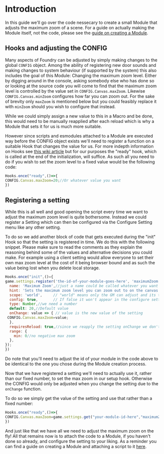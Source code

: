 # Introduction

In this guide we'll go over the code nessecary to create a small Module that adjusts the maximum zoom of a scene. For a guide on actually making the Module itself, not the code, please see the [guide on creating a Module](https://github.com/GamerFlix/foundryvtt-api-guide/blob/main/module_guide_create.md).

## Hooks and adjusting the CONFIG

Many aspects of Foundry can be adjusted by simply making changes to the global `CONFIG` object. Among the ability of registering new door sounds and making changes to system behaviour (if supported by the system) this also includes the goal of this Module: Changing the maximum zoom level.
Either by digging around in the console, asking somebody else who has done so or looking at the source code you will come to find that the maximum zoom level is controlled by the value set in  `CONFIG.Canvas.maxZoom`. Likewise `CONFIG.Canvas.minZoom` configures how far you can zoom out. For the sake of brevity only `maxZoom` is mentioned below but you could feasibly replace it with `minZoom` should you wish to configure that instead.

While we could simply assign a new value to this in a Macro and be done, this would need to be manually reapplied after each reload which is why a Module that sets it for us is much more suitable.

However since scripts and esmodules attached to a Module are executed way before the CONFIG object exists we'll need to register a function on a suitable Hook that changes the value for us. For more indepth information on Hooks see [this wiki article](https://foundryvtt.wiki/en/development/api/hooks) but for our purposes the "ready" hook, which is called at the end of the initialization, will suffice.
As such all you need to do if you wish to set the zoom level to a fixed value would be the following code:

```javascript
Hooks.once("ready",()=>{
CONFIG.Canvas.maxZoom=20;//Or whatever value you want
})
```

## Registering a setting

While this is all well and good opening the script every time we want to adjust the maximum zoom level is quite bothersome. Instead we could register a Setting which can then be configured via the Configure Setting menu like any other setting.

To do so we add another block of code that gets executed during the "init" Hook so that the setting is registered in time.
We do this with the following snippet. Please make sure to read the comments as they explain the reasoning behind some of the values and alternative decisions you could make. For example using a client setting would allow everyone to set their own max zoom level at the cost of it being browser bound and as such the value being lost when you delete local storage.

```javascript
Hooks.once("init",()={
game.settings.register('the-id-of-your-module-goes-here', 'maximumZoom', {//maximumZoom is the id of the setting, we'll need this later to get the value of it!
  name: 'Maximum Zoom',//just a name could be called whatever you want
  hint: 'Sets the maximum zoom level you can zoom out to on the canvas.',//explanation text, likewise whatever you want
  scope: 'world',     // "world" means only the GM can adjust and its the same for everyone, "client" means everyone has to adjust it themselves AND it's browser(client) bound
  config: true,       // If false it won't appear in the configure settings page
  type: Number,//we need a number
  default: 20,//Default value
  onChange: value => { // value is the new value of the setting
 CONFIG.Canvas.maxZoom=value;
  },
  requiresReload: true,//since we reapply the setting onChange we don't need to reload
  range: {
    min: 0//no negative max zoom
  },
});
})
```
Do note that you'll need to adjust the id of your module in the code above to be identical to the one you chose during the Module creation process.

Now that we have registered a setting we'll need to actually use it, rather than our fixed number, to set the max zoom in our setup hook. Otherwise the CONFIG would only be adjusted when you change the setting due to the
`onChange` function.

To do so we simply get the value of the setting and use that rather than a fixed number:
```javascript
Hooks.once("ready",()=>{
CONFIG.Canvas.maxZoom=game.settings.get("your-module-id-here","maximumZoom");//module id and setting id respectively
})
```

And just like that we have all we need to adjust the maximum zoom on the fly! All that remains now is to attach the code to a Module, if you haven't done so already, and configure the setting to your liking. As a reminder you can find a guide on creating a Module and attaching a script to it [here](https://github.com/GamerFlix/foundryvtt-api-guide/blob/main/module_guide_create.md).
